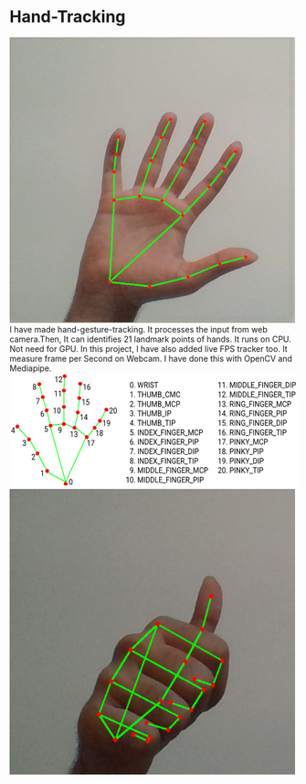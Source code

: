 # Hand-Tracking


<img src="https://raw.githubusercontent.com/kulin-patel/Hand-Tracking/master/Output.png" width="500" height="500">
I have made hand-gesture-tracking. It processes the input from web camera.Then, It can identifies 21 landmark points of hands.
It runs on CPU. Not need for GPU. 
In this project, I have also added live FPS tracker too. It measure frame per Second on Webcam.
I have done this with OpenCV  and Mediapipe.

<img src="https://raw.githubusercontent.com/kulin-patel/Hand-Tracking/master/hand_landmarks.png" width="700" height="200" >

<img src="https://raw.githubusercontent.com/kulin-patel/Hand-Tracking/master/Output_thumbs_up.png" width="500" height="500">

